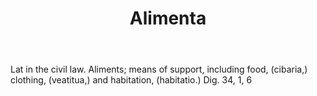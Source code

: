 ---
title: Alimenta
permalink: "/definitions/alimenta.html"
body: Lat in the civil law. Aliments; means of support, including food, (cibaria,)
  clothing, (veatitua,) and habitation, (habitatio.) Dig. 34, 1, 6
published_at: '2018-07-07'
layout: post
---